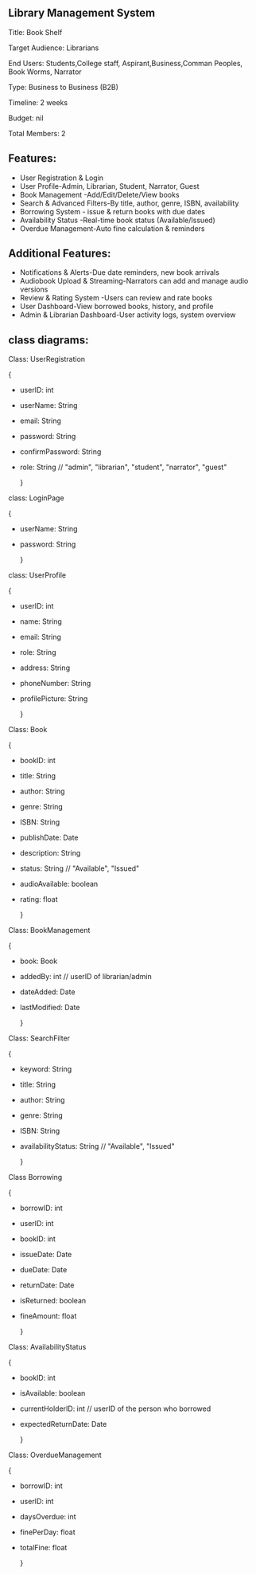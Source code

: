 Library Management System
-------------------------

Title:    Book Shelf

Target Audience: Librarians

End Users: Students,College staff, Aspirant,Business,Comman Peoples, Book Worms, Narrator 

Type: Business to Business (B2B)   

Timeline: 2 weeks

Budget: nil

Total Members: 2


Features:
---------

   * User Registration & Login
   * User Profile-Admin, Librarian, Student, Narrator, Guest
   * Book Management -Add/Edit/Delete/View books
   * Search & Advanced Filters-By title, author, genre, ISBN, availability
   * Borrowing System - issue & return books with due dates
   * Availability Status -Real-time book status (Available/Issued)
   * Overdue Management-Auto fine calculation & reminders

Additional Features:
-------------------
* Notifications & Alerts-Due date reminders, new book arrivals
* Audiobook Upload & Streaming-Narrators can add and manage audio versions
* Review & Rating System -Users can review and rate books
* User Dashboard-View borrowed books, history, and profile
* Admin & Librarian Dashboard-User activity logs, system overview



class diagrams:
---------------
Class: UserRegistration

  {
- userID: int
- userName: String
- email: String
- password: String
- confirmPassword: String
- role: String  // "admin", "librarian", "student", "narrator", "guest"
  
  }

class: LoginPage

  {
  - userName: String
- password: String

  }     

class: UserProfile  

  {
- userID: int
- name: String
- email: String
- role: String
- address: String
- phoneNumber: String
- profilePicture: String

  }
  
Class: Book

  {
- bookID: int
- title: String
- author: String
- genre: String
- ISBN: String
- publishDate: Date
- description: String
- status: String  // "Available", "Issued"
- audioAvailable: boolean
- rating: float

  }

Class: BookManagement

  {
- book: Book
- addedBy: int  // userID of librarian/admin
- dateAdded: Date
- lastModified: Date

  }  

Class: SearchFilter

  {
- keyword: String
- title: String
- author: String
- genre: String
- ISBN: String
- availabilityStatus: String  // "Available", "Issued"
  
  }
  
Class Borrowing

  {
- borrowID: int
- userID: int
- bookID: int
- issueDate: Date
- dueDate: Date
- returnDate: Date
- isReturned: boolean
- fineAmount: float

  }
  
Class: AvailabilityStatus

  {
- bookID: int
- isAvailable: boolean
- currentHolderID: int  // userID of the person who borrowed
- expectedReturnDate: Date

  }
  
Class: OverdueManagement

  {
- borrowID: int
- userID: int
- daysOverdue: int
- finePerDay: float
- totalFine: float
  
  }

    



    
